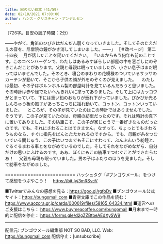```yaml
---
title: 絵のない絵本（41/59）
date: 02/10/2021 07:00:00
author: ハンス・クリスチャン・アンデルセン
---
```


（726字。目安の読了時間：2分）

――やがて、角笛のひびきはだんだん弱くなっていきました。そしてそのたえだえの音を、尼僧院の鐘がかき消してしまいました。――」 ［＃改ページ］ 第二十四夜 　月が話したことを聞いてください。 「いまからもう何年も前のことです。このコペンハーゲンで、わたしはあるみすぼらしい部屋の中を窓ごしにのぞきこんだことがあります。父親と母親は眠っていましたが、小さい息子はまだ眠ってはいませんでした。そのとき、寝台のまわりの花模様のついているサラサのカーテンが動いて、そこから子供の顔が外をのぞくのが見えました。 　わたしは最初、その子はボルンホルム製の部屋時計を見ているんだろうと思いました。その時計は赤や緑でたいへんきれいに塗ってありました。そして上にはカッコウがとまっていて、下には重い鉛のおもりが垂れ下がっていました。ぴかぴか光るしんちゅう板の振子があっちこっちに揺れ動いて、コットン、コットンいっていました。 　ところが、その子が見ていたのはこの時計ではありませんでした。そうです、この子が見ていたのは、母親の紡車だったのです。それは時計の真下に置いてありました。その紡車こそ、この子が家じゅうで一番好きなものだったのです。でも、それにさわることはできません。なぜって、ちょっとでもさわろうものなら、すぐに指先をぱんとたたかれるのですから。でも、母親が糸をつむいでいる間じゅう、この子はいつまでもそこにすわって、ぶんぶんいう紡錘と、ぐるぐるまわる車とをながめているのでした。そしてそれをながめながら、自分だけの思いにふけるのです。ああ、ぼくにもこの紡車でつむぐことができたらなあ！ 　父親も母親も眠っていました。男の子はふたりのほうを見ました。そして紡車をながめました。

=========================
ハッシュタグ「#ブンゴウメール」をつけて感想をつぶやこう！　
https://bit.ly/3mRSvcV

■Twitterでみんなの感想を見る：https://goo.gl/rgfoDv
■ブンゴウメール公式サイト：https://bungomail.com
■青空文庫でこの作品を読む：https://www.aozora.gr.jp/cards/000019/files/58165_64334.html
■運営へのご支援はこちら： https://www.buymeacoffee.com/bungomail
■月末まで一時的に配信を停止： https://forms.gle/d2gZZBtbeAEdXySW9

-------
配信元: ブンゴウメール編集部
NOT SO BAD, LLC.
Web: https://bungomail.com
配信停止：[unsubscribe]

